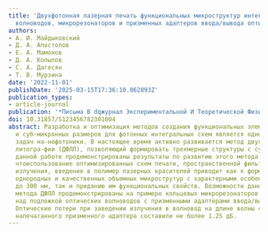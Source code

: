 ```yaml
---
title: 'Двухфотонная лазерная печать функциональных микроструктур интегральной фотоники:
  волноводов, микрорезонаторов и призменных адаптеров ввода/вывода оптического излучения'
authors:
- А. И. Майдыковский
- Д. А. Апостолов
- Е. А. Мамонов
- Д. А. Копылов
- С. А. Дагесян
- Т. В. Мурзина
date: '2022-11-01'
publishDate: '2025-03-15T17:36:10.062893Z'
publication_types:
- article-journal
publication: '*Письма В dqжурнал Экспериментальной И Теоретической Физикиdq*'
doi: 10.31857/S123456782301004
abstract: Разработка и оптимизация методов создания функциональных элементов микронных
  и суб-микронных размеров для фотонных интегральных схем является одной из основных
  задач на-нофотоники. В настоящее время активно развивается метод двухфотонной лазерной
  литогра-фии (ДФЛЛ), позволяющий формировать трехмерные структуры с субволновым разрешением.В
  данной работе продемонстрированы результаты по развитию этого метода и показано,
  чтоиспользование оптимизированных схем печати, пространственной фильтрации используемоголазерного
  излучения, введение в полимер лазерных красителей приводит как к формированиюоптически
  однородных и качественных объемных микрострутур с характерными особенностямивплоть
  до 300 нм, так и приданию им функциональных свойств. Возможности данного оптимизи-рованного
  метода ДФЛЛ продемонстрированы на примере кольцевых микрорезонаторов и рас-положенных
  над подложкой оптических волноводов с призменными адаптерами ввода/выводаизлучения.
  Оптические потери при заведении излучения в волновод на длине волны 405 нм спомощью
  напечатанного призменного адаптера составили не более 1.25 дБ.
---
```

